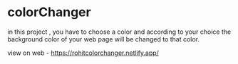 # colorChanger

in this project , you have to choose a color and according to your choice the background 
color of your web page will be changed to that color.

view on web - https://rohitcolorchanger.netlify.app/
